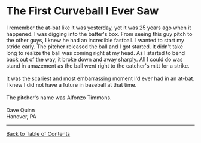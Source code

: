 <HTML>

<HEAD>
<LINK rel="stylesheet" type="text/css" href="../bi_styles.css" title="Baseball Ink Styles">
<TITLE>Baseball Ink - Vol. 1, No. 1 - June 2000 - The First Curveball I Ever Saw</TITLE>
<META NAME="ROBOTS" CONTENT="NOINDEX, NOFOLLOW">
</HEAD>

<BODY>
<H1>The First Curveball I Ever Saw</H1>
I remember the at-bat like it was yesterday, yet it was 25 years ago when it happened. I was digging into the batter's box. From seeing this guy pitch to the other guys, I knew he had an incredible fastball. I wanted to start my stride early. The pitcher released the ball and I got started. It didn't take long to realize the ball was coming right at my head. As I started to bend back out of the way, it broke down and away sharply. All I could do was stand in amazement as the ball went right to the catcher's mitt for a strike.<BR>
<BR>
It was the scariest and most embarrassing moment I'd ever had in an at-bat. I knew I did not have a future in baseball at that time.<BR>
<BR>
The pitcher's name was Alfonzo Timmons.<BR>
<BR>
Dave Quinn<BR>
Hanover, PA<BR>
<HR>
<A HREF="bi_vol_1_no_1_home.html" CLASS="BaseballInk" TARGET="fraViewFrame">Back to Table of Contents</A><BR>
</BODY>

</HTML>
